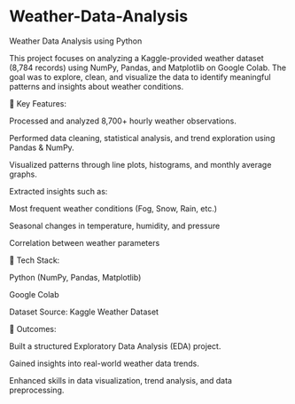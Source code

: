 # Weather-Data-Analysis
Weather Data Analysis using Python

This project focuses on analyzing a Kaggle-provided weather dataset (8,784 records) using NumPy, Pandas, and Matplotlib on Google Colab. The goal was to explore, clean, and visualize the data to identify meaningful patterns and insights about weather conditions.

🔹 Key Features:

Processed and analyzed 8,700+ hourly weather observations.

Performed data cleaning, statistical analysis, and trend exploration using Pandas & NumPy.

Visualized patterns through line plots, histograms, and monthly average graphs.

Extracted insights such as:

Most frequent weather conditions (Fog, Snow, Rain, etc.)

Seasonal changes in temperature, humidity, and pressure

Correlation between weather parameters

🔹 Tech Stack:

Python (NumPy, Pandas, Matplotlib)

Google Colab

Dataset Source: Kaggle Weather Dataset

🔹 Outcomes:

Built a structured Exploratory Data Analysis (EDA) project.

Gained insights into real-world weather data trends.

Enhanced skills in data visualization, trend analysis, and data preprocessing.

